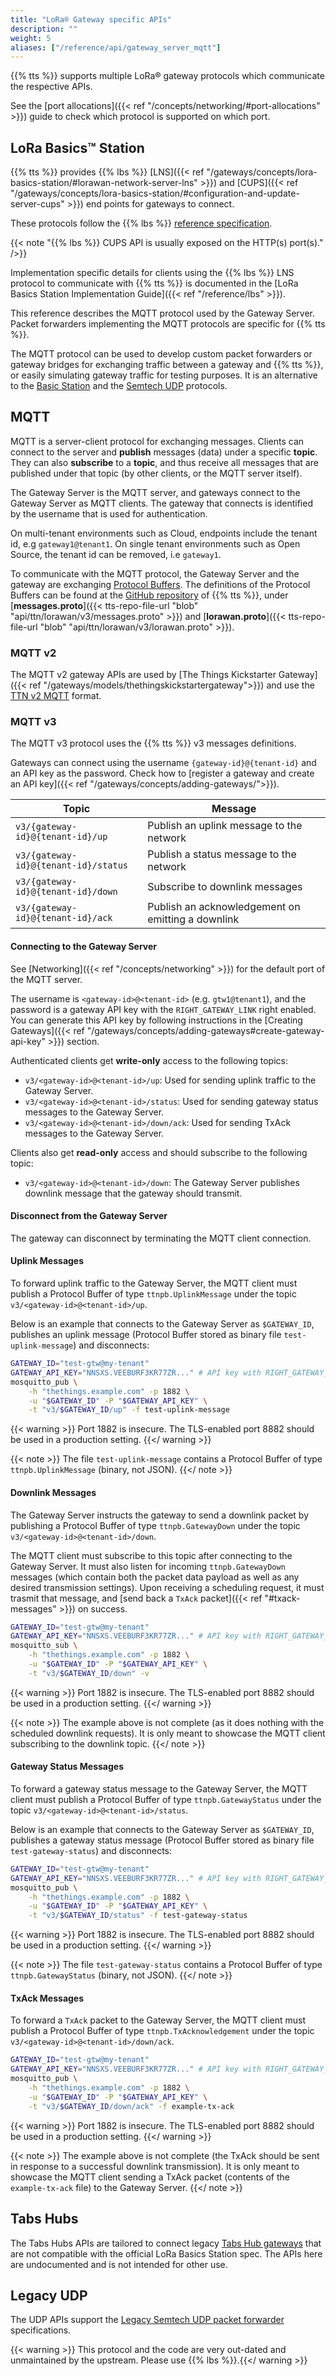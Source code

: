 ```yaml
---
title: "LoRa® Gateway specific APIs"
description: ""
weight: 5
aliases: ["/reference/api/gateway_server_mqtt"]
---
```


{{% tts %}} supports multiple LoRa® gateway protocols which communicate the respective APIs.

<!--more-->

See the [port allocations]({{< ref "/concepts/networking/#port-allocations" >}}) guide to check which protocol is supported on which port.

## LoRa Basics™ Station

{{% tts %}} provides {{% lbs %}} [LNS]({{< ref "/gateways/concepts/lora-basics-station/#lorawan-network-server-lns" >}}) and [CUPS]({{< ref "/gateways/concepts/lora-basics-station/#configuration-and-update-server-cups" >}}) end points for gateways to connect.

These protocols follow the {{% lbs %}} [reference specification](https://lora-developers.semtech.com/build/software/lora-basics/lora-basics-for-gateways/?url=cupsproto.html).

{{< note "{{% lbs %}} CUPS API is usually exposed on the HTTP(s) port(s)." />}}

Implementation specific details for clients using the {{% lbs %}} LNS protocol to communicate with {{% tts %}} is documented in the [LoRa Basics Station Implementation Guide]({{< ref "/reference/lbs" >}}).

This reference describes the MQTT protocol used by the Gateway Server. Packet forwarders implementing the MQTT protocols are specific for {{% tts %}}.

The MQTT protocol can be used to develop custom packet forwarders or gateway bridges for exchanging traffic between a gateway and {{% tts %}}, or easily simulating gateway traffic for testing purposes. It is an alternative to the [Basic Station](https://lora-developers.semtech.com/resources/tools/lora-basics/lora-basics-for-gateways/) and the [Semtech UDP](https://github.com/Lora-net/packet_forwarder/blob/master/PROTOCOL.TXT) protocols.

## MQTT

MQTT is a server-client protocol for exchanging messages. Clients can connect to the server and **publish** messages (data) under a specific **topic**. They can also **subscribe** to a **topic**, and thus receive all messages that are published under that topic (by other clients, or the MQTT server itself).

The Gateway Server is the MQTT server, and gateways connect to the Gateway Server as MQTT clients. The gateway that connects is identified by the username that is used for authentication.

On multi-tenant environments such as Cloud, endpoints include the tenant id, e.g `gateway1@tenant1`. On single tenant environments such as Open Source, the tenant id can be removed, i.e `gateway1`.

To communicate with the MQTT protocol, the Gateway Server and the gateway are exchanging [Protocol Buffers](https://developers.google.com/protocol-buffers). The definitions of the Protocol Buffers can be found at the [GitHub repository](https://github.com/TheThingsNetwork/lorawan-stack) of {{% tts %}}, under [**messages.proto**]({{< tts-repo-file-url "blob" "api/ttn/lorawan/v3/messages.proto" >}}) and [**lorawan.proto**]({{< tts-repo-file-url "blob" "api/ttn/lorawan/v3/lorawan.proto" >}}).

### MQTT v2

The MQTT v2 gateway APIs are used by [The Things Kickstarter Gateway]({{< ref "/gateways/models/thethingskickstartergateway">}}) and use the [TTN v2 MQTT](https://github.com/TheThingsNetwork/lorawan-stack/blob/master/pkg/gatewayserver/io/mqtt/format_protobufv2.go) format.

### MQTT v3

The MQTT v3 protocol uses the {{% tts %}} v3 messages definitions.

Gateways can connect using the username `{gateway-id}@{tenant-id}` and an API key as the password. Check how to [register a gateway and create an API key]({{< ref "/gateways/concepts/adding-gateways/">}}).

<div class="fixed-table table-api">

| Topic                                | Message                                           |
| ------------------------------------ | ------------------------------------------------- |
| `v3/{gateway-id}@{tenant-id}/up`     | Publish an uplink message to the network          |
| `v3/{gateway-id}@{tenant-id}/status` | Publish a status message to the network           |
| `v3/{gateway-id}@{tenant-id}/down`   | Subscribe to downlink messages                    |
| `v3/{gateway-id}@{tenant-id}/ack`    | Publish an acknowledgement on emitting a downlink |

</div>

#### Connecting to the Gateway Server

See [Networking]({{< ref "/concepts/networking" >}}) for the default port of the MQTT server.

The username is `<gateway-id>@<tenant-id>` (e.g. `gtw1@tenant1`), and the password is a gateway API key with the `RIGHT_GATEWAY_LINK` right enabled. You can generate this API key by following instructions in the [Creating Gateways]({{< ref "/gateways/concepts/adding-gateways#create-gateway-api-key" >}}) section.

Authenticated clients get **write-only** access to the following topics:

- `v3/<gateway-id>@<tenant-id>/up`: Used for sending uplink traffic to the Gateway Server.
- `v3/<gateway-id>@<tenant-id>/status`: Used for sending gateway status messages to the Gateway Server.
- `v3/<gateway-id>@<tenant-id>/down/ack`: Used for sending TxAck messages to the Gateway Server.

Clients also get **read-only** access and should subscribe to the following topic:

- `v3/<gateway-id>@<tenant-id>/down`: The Gateway Server publishes downlink message that the gateway should transmit.

#### Disconnect from the Gateway Server

The gateway can disconnect by terminating the MQTT client connection.

#### Uplink Messages

To forward uplink traffic to the Gateway Server, the MQTT client must publish a Protocol Buffer of type `ttnpb.UplinkMessage` under the topic `v3/<gateway-id>@<tenant-id>/up`.

Below is an example that connects to the Gateway Server as `$GATEWAY_ID`, publishes an uplink message (Protocol Buffer stored as binary file `test-uplink-message`) and disconnects:

```bash
GATEWAY_ID="test-gtw@my-tenant"
GATEWAY_API_KEY="NNSXS.VEEBURF3KR77ZR..." # API key with RIGHT_GATEWAY_LINK rights
mosquitto_pub \
    -h "thethings.example.com" -p 1882 \
    -u "$GATEWAY_ID" -P "$GATEWAY_API_KEY" \
    -t "v3/$GATEWAY_ID/up" -f test-uplink-message
```

{{< warning >}} Port 1882 is insecure. The TLS-enabled port 8882 should be used in a production setting. {{</ warning >}}

{{< note >}} The file `test-uplink-message` contains a Protocol Buffer of type `ttnpb.UplinkMessage` (binary, not JSON). {{</ note >}}

#### Downlink Messages

The Gateway Server instructs the gateway to send a downlink packet by publishing a Protocol Buffer of type `ttnpb.GatewayDown` under the topic `v3/<gateway-id>@<tenant-id>/down`.

The MQTT client must subscribe to this topic after connecting to the Gateway Server. It must also listen for incoming `ttnpb.GatewayDown` messages (which contain both the packet data payload as well as any desired transmission settings). Upon receiving a scheduling request, it must trasmit that message, and [send back a `TxAck` packet]({{< ref "#txack-messages" >}}) on success.

```bash
GATEWAY_ID="test-gtw@my-tenant"
GATEWAY_API_KEY="NNSXS.VEEBURF3KR77ZR..." # API key with RIGHT_GATEWAY_LINK rights
mosquitto_sub \
    -h "thethings.example.com" -p 1882 \
    -u "$GATEWAY_ID" -P "$GATEWAY_API_KEY" \
    -t "v3/$GATEWAY_ID/down" -v
```

{{< warning >}} Port 1882 is insecure. The TLS-enabled port 8882 should be used in a production setting. {{</ warning >}}

{{< note >}} The example above is not complete (as it does nothing with the scheduled downlink requests). It is only meant to showcase the MQTT client subscribing to the downlink topic. {{</ note >}}

#### Gateway Status Messages

To forward a gateway status message to the Gateway Server, the MQTT client must publish a Protocol Buffer of type `ttnpb.GatewayStatus` under the topic `v3/<gateway-id>@<tenant-id>/status`.

Below is an example that connects to the Gateway Server as `$GATEWAY_ID`, publishes a gateway status message (Protocol Buffer stored as binary file `test-gateway-status`) and disconnects:

```bash
GATEWAY_ID="test-gtw@my-tenant"
GATEWAY_API_KEY="NNSXS.VEEBURF3KR77ZR..." # API key with RIGHT_GATEWAY_LINK rights
mosquitto_pub \
    -h "thethings.example.com" -p 1882 \
    -u "$GATEWAY_ID" -P "$GATEWAY_API_KEY" \
    -t "v3/$GATEWAY_ID/status" -f test-gateway-status
```

{{< warning >}} Port 1882 is insecure. The TLS-enabled port 8882 should be used in a production setting. {{</ warning >}}

{{< note >}} The file `test-gateway-status` contains a Protocol Buffer of type `ttnpb.GatewayStatus` (binary, not JSON). {{</ note >}}

#### TxAck Messages

To forward a `TxAck` packet to the Gateway Server, the MQTT client must publish a Protocol Buffer of type `ttnpb.TxAcknowledgement` under the topic `v3/<gateway-id>@<tenant-id>/down/ack`.

```bash
GATEWAY_ID="test-gtw@my-tenant"
GATEWAY_API_KEY="NNSXS.VEEBURF3KR77ZR..." # API key with RIGHT_GATEWAY_LINK rights
mosquitto_pub \
    -h "thethings.example.com" -p 1882 \
    -u "$GATEWAY_ID" -P "$GATEWAY_API_KEY" \
    -t "v3/$GATEWAY_ID/down/ack" -f example-tx-ack
```

{{< warning >}} Port 1882 is insecure. The TLS-enabled port 8882 should be used in a production setting. {{</ warning >}}

{{< note >}} The example above is not complete (the TxAck should be sent in response to a successful downlink transmission). It is only meant to showcase the MQTT client sending a TxAck packet (contents of the `example-tx-ack` file) to the Gateway Server. {{</ note >}}

## Tabs Hubs

The Tabs Hubs APIs are tailored to connect legacy [Tabs Hub gateways](https://pixel-networks.com/shop/tabs-hub-tbhb100-356) that are not compatible with the official LoRa Basics Station spec. The APIs here are undocumented and is not intended for other use.

## Legacy UDP

The UDP APIs support the [Legacy Semtech UDP packet forwarder](https://github.com/Lora-net/packet_forwarder/blob/master/PROTOCOL.TXT) specifications.

{{< warning >}} This protocol and the code are very out-dated and unmaintained by the upstream. Please use {{% lbs %}}.{{</ warning >}}

